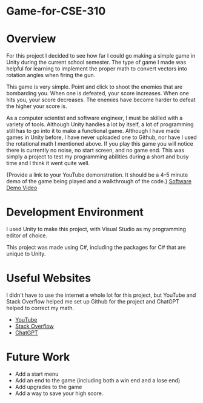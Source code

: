 # Game-for-CSE-310

# Overview

For this project I decided to see how far I could go making a simple game in Unity during the current school semester.  The type of game I made was helpful for learning to implement the proper math to convert vectors into rotation angles when firing the gun.

This game is very simple.  Point and click to shoot the enemies that are bombarding you.  When one is defeated, your score increases.  When one hits you, your score decreases.  The enemies have become harder to defeat the higher your score is.

As a computer scientist and software engineer, I must be skilled with a variety of tools.  Although Unity handles a lot by itself, a lot of programming still has to go into it to make a functional game.  Although I have made games in Unity before, I have never uploaded one to Github, nor have I used the rotational math I mentioned above.  If you play this game you will notice there is currently no noise, no start screen, and no game end.  This was simply a project to test my programming abilities during a short and busy time and I think it went quite well.


{Provide a link to your YouTube demonstration.  It should be a 4-5 minute demo of the game being played and a walkthrough of the code.}
[Software Demo Video](http://youtube.link.goes.here)

# Development Environment

I used Unity to make this project, with Visual Studio as my programming editor of choice.

This project was made using C#, including the packages for C# that are unique to Unity.

# Useful Websites

I didn't have to use the internet a whole lot for this project, but YouTube and Stack Overflow helped me set up Github for the project and ChatGPT helped to correct my math.
* [YouTube](https://youtube.com)
* [Stack Overflow](https://stackoverflow.com)
* [ChatGPT](http://chat.openai.com/chat)

# Future Work

* Add a start menu
* Add an end to the game (including both a win end and a lose end)
* Add upgrades to the game
* Add a way to save your high score.
